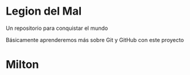 # Legion del Mal
Un repositorio para conquistar el mundo

Básicamente aprenderemos más sobre Git y GitHub con este proyecto

# Milton
